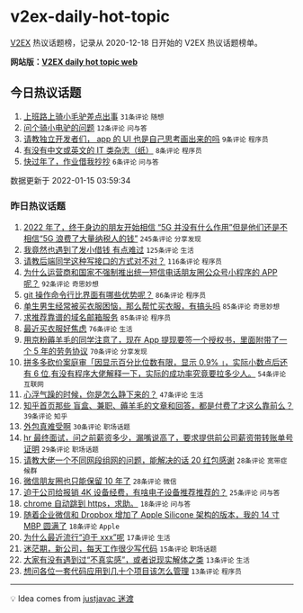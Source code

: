 # v2ex-daily-hot-topic

[V2EX](https://www.v2ex.com/) 热议话题榜，记录从 2020-12-18 日开始的 V2EX 热议话题榜单。

**网站版：[V2EX daily hot topic web](https://boojack.github.io/v2ex-daily-hot-topic-web/)**

## 今日热议话题

<!-- TODAY BEGIN -->

1. [上班路上骑小毛驴差点出事](https://www.v2ex.com/t/828376) `31条评论` `随想`
1. [问个骑小电驴的问题](https://www.v2ex.com/t/828381) `12条评论` `问与答`
1. [请教独立开发者们， app 的 UI 也是自己思考画出来的吗](https://www.v2ex.com/t/828398) `9条评论` `程序员`
1. [有没有中文或英文的 IT 类杂志（纸）](https://www.v2ex.com/t/828383) `8条评论` `程序员`
1. [快过年了，作业借我抄抄](https://www.v2ex.com/t/828392) `6条评论` `问与答`

数据更新于 2022-01-15 03:59:34

<!-- TODAY END -->

### 昨日热议话题

<!-- YESTERDAY BEGIN -->

1. [2022 年了，终于身边的朋友开始相信 “5G 并没有什么作用”但是他们还是不相信“5G 浪费了大量纳税人的钱”](https://www.v2ex.com/t/828145) `245条评论` `分享发现`
1. [我竟然也遇到了发小借钱 有点难过](https://www.v2ex.com/t/828212) `125条评论` `生活`
1. [请教后端同学这种写接口的方式对不对？](https://www.v2ex.com/t/828191) `116条评论` `程序员`
1. [为什么运营商和国家不强制推出统一短信电话朋友圈公众号小程序的 APP 呢？](https://www.v2ex.com/t/828252) `92条评论` `奇思妙想`
1. [git 操作命令行比界面有哪些优势呢？](https://www.v2ex.com/t/828253) `86条评论` `程序员`
1. [单生男生经常被买衣服困恼，那么帮忙买衣服，有搞头吗](https://www.v2ex.com/t/828174) `85条评论` `奇思妙想`
1. [求推荐靠谱的域名邮箱服务](https://www.v2ex.com/t/828181) `85条评论` `程序员`
1. [最近买衣服好焦虑](https://www.v2ex.com/t/828167) `76条评论` `生活`
1. [用京粉薅羊毛的同学注意了，现在 App 提现要签一个授权书，里面附带了一个 5 年的劳务协议](https://www.v2ex.com/t/828157) `70条评论` `分享发现`
1. [拼多多砍价案庭审「因显示百分比位数有限，显示 0.9% 」，实际小数点后还有 6 位,有没有程序大佬解释一下，实际的成功率究竟要拉多少人。](https://www.v2ex.com/t/828162) `54条评论` `互联网`
1. [心浮气躁的时候，你是怎么静下来的？](https://www.v2ex.com/t/828183) `47条评论` `生活`
1. [知乎首页那些 盲盒、兼职、薅羊毛的文章和回答，都是付费了才这么靠前么？](https://www.v2ex.com/t/828144) `39条评论` `知乎`
1. [外包真难受啊](https://www.v2ex.com/t/828275) `30条评论` `职场话题`
1. [hr 最终面试，问之前薪资多少，漏嘴说高了，要求提供前公司薪资带转账单号证明](https://www.v2ex.com/t/828271) `29条评论` `职场话题`
1. [请教大佬一个不同网段组网的问题，能解决的话 20 红包感谢](https://www.v2ex.com/t/828251) `28条评论` `宽带症候群`
1. [微信朋友圈也只能保留 10 年了](https://www.v2ex.com/t/828173) `28条评论` `微信`
1. [迫于公司给报销 4K 设备经费，有啥电子设备推荐推荐的？](https://www.v2ex.com/t/828198) `25条评论` `问与答`
1. [chrome 自动跳到 https，求助。](https://www.v2ex.com/t/828236) `18条评论` `问与答`
1. [随着企业微信和 Dropbox 增加了 Apple Silicone 架构的版本，我的 14 寸 MBP 圆满了](https://www.v2ex.com/t/828193) `18条评论` `Apple`
1. [为什么最近流行“迫于 xxx”呢](https://www.v2ex.com/t/828246) `17条评论` `生活`
1. [迷茫期，新公司，每天工作很少写代码](https://www.v2ex.com/t/828303) `15条评论` `职场话题`
1. [大家有没有遇到过“不真实感”，或者说现实解体之类](https://www.v2ex.com/t/828356) `13条评论` `生活`
1. [想问各位一套代码应用到几十个项目该怎么管理](https://www.v2ex.com/t/828310) `13条评论` `程序员`

<!-- YESTERDAY END -->

---

💡 Idea comes from [justjavac 迷渡](https://github.com/justjavac/)
